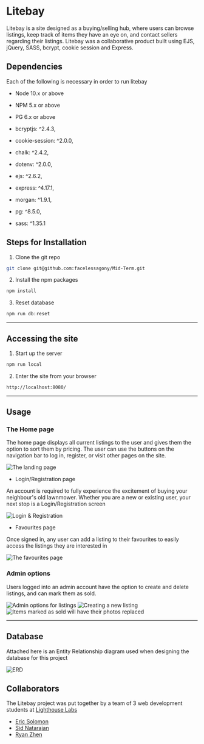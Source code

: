 # Litebay

Litebay is a site designed as a buying/selling hub, where users can browse listings, keep track of items they have an eye on, and contact sellers regarding their listings. Litebay was a collaborative product built using EJS, jQuery, SASS, bcrypt, cookie session and Express.



## Dependencies

Each of the following is necessary in order to run litebay

- Node 10.x or above
- NPM 5.x or above
- PG 6.x or above

- bcryptjs: ^2.4.3,
- cookie-session: ^2.0.0,
- chalk: ^2.4.2,
- dotenv: ^2.0.0,
- ejs: ^2.6.2,
- express: ^4.17.1,
- morgan: ^1.9.1,
- pg: ^8.5.0,
- sass: ^1.35.1

## Steps for Installation

1. Clone the git repo

```sh
git clone git@github.com:facelessagony/Mid-Term.git
```

2. Install the npm packages

```sh
npm install
```

3. Reset database

```sh
npm run db:reset
```

---

## Accessing the site

1. Start up the server

```sh
npm run local
```

2. Enter the site from your browser

```sh
http://localhost:8080/
```

---

## Usage

### The Home page

 
 The home page displays all current listings to the user and gives them the option to sort them by pricing. The user can use the buttons on the navigation bar to log in, register, or visit other pages on the site.

![The landing page](images/home.png)

* Login/Registration page

An account is required to fully experience the excitement of buying your neighbour's old lawnmower. Whether you are a new or existing user, your next stop is a Login/Registration screen

![Login & Registration](images/login-register.png)

* Favourites page

Once signed in, any user can add a listing to their favourites to easily access the listings they are interested in

![The favourites page](images/userfavourites.png)

### Admin options

Users logged into an admin account have the option to create and delete listings, and can mark them as sold.

![Admin options for listings](images/adminpage.png)
![Creating a new listing](images/newlisting.png)
![Items marked as sold will have their photos replaced](images/sold.png)

---

## Database

Attached here is an Entity Relationship diagram used when designing the database for this project

![ERD](images/erd.png)

## Collaborators

The Litebay project was put together by a team of 3 web development students at [Lighthouse Labs](https://www.lighthouselabs.ca/)

- [Eric Solomon](https://github.com/facelessagony)
- [Sid Natarajan](https://github.com/sidnat)
- [Ryan Zhen](https://github.com/Squoog)